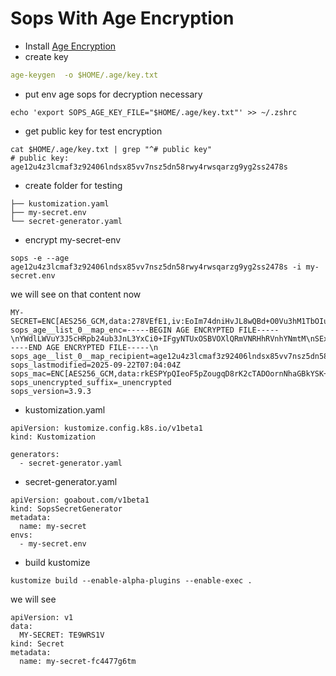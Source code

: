# Sops With Age Encryption

* Install [Age Encryption](https://github.com/FiloSottile/age)
* create key

```yaml
age-keygen  -o $HOME/.age/key.txt
```

* put env age sops for decryption necessary

```
echo 'export SOPS_AGE_KEY_FILE="$HOME/.age/key.txt"' >> ~/.zshrc
```

* get public key for test encryption

```
cat $HOME/.age/key.txt | grep "^# public key"
# public key: age12u4z3lcmaf3z92406lndsx85vv7nsz5dn58rwy4rwsqarzg9yg2ss2478s
```

* create folder for testing

```
├── kustomization.yaml
├── my-secret.env
└── secret-generator.yaml
```

* encrypt my-secret-env

```
sops -e --age age12u4z3lcmaf3z92406lndsx85vv7nsz5dn58rwy4rwsqarzg9yg2ss2478s -i my-secret.env   
```

we will see on that content now

```
MY-SECRET=ENC[AES256_GCM,data:278VEfE1,iv:EoIm74dniHvJL8wQBd+O0Vu3hM1TbOIuJHtJXDjn4ak=,tag:/fkoN24A3F4I+MWpZ/ZPBQ==,type:str]
sops_age__list_0__map_enc=-----BEGIN AGE ENCRYPTED FILE-----\nYWdlLWVuY3J5cHRpb24ub3JnL3YxCi0+IFgyNTUxOSBVOXlQRmVNRHhRVnhYNmtM\nSExDdHN4L0JlNWNSai9reVNXbEtrYzJaQ3lvClR2VWpyZ2JraUxpb3FCeEdwbkRs\nbjNYaGRRRzEzbXBHODJKdmsrVU5RK00KLS0tIEZVOXRDa0hEbDlWdi8ySDRBNWo2\nU3Z0VXNtdWpoVTVUT2hrakFKaFkxb28KIM7scpzqXmnjZdXYp4JVfTZcVXzIotHM\nElRzDZYhOM47QmqNbOm/x1hg4y3TEFnfQiPe9UNtOZNvktQcrbed8A==\n-----END AGE ENCRYPTED FILE-----\n
sops_age__list_0__map_recipient=age12u4z3lcmaf3z92406lndsx85vv7nsz5dn58rwy4rwsqarzg9yg2ss2478s
sops_lastmodified=2025-09-22T07:04:04Z
sops_mac=ENC[AES256_GCM,data:rkESPYpQIeoF5pZougqD8rK2cTADOornNhaGBkYSK+NRwztLzsET3FusT4UKbv+nAtux9wYsOb9lSkkEhyxObLbbWZ46PppasO2WkKcSOzUOR0RtDHw0dw/zojaW2KZdDN1zn9jHjkwlrwgpY9EHNBwZQ7X+Y59Wsrlf67DforQ=,iv:ZhKYjajgGiIPmL1yJhF1A21cIdVyhv81wxq9Mjr71CE=,tag:CwN/yxkEAC1oNfBoOf1bTg==,type:str]
sops_unencrypted_suffix=_unencrypted
sops_version=3.9.3

```

* kustomization.yaml

```
apiVersion: kustomize.config.k8s.io/v1beta1
kind: Kustomization

generators:
  - secret-generator.yaml

```

* secret-generator.yaml

```
apiVersion: goabout.com/v1beta1
kind: SopsSecretGenerator
metadata:
  name: my-secret
envs:
  - my-secret.env
```

* build kustomize

```
kustomize build --enable-alpha-plugins --enable-exec .
```

we will see

```
apiVersion: v1
data:
  MY-SECRET: TE9WRS1V
kind: Secret
metadata:
  name: my-secret-fc4477g6tm
```
